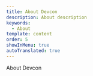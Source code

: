 ```yaml
---
title: About Devcon
description: About description
keywords:
  - About
template: content
order: 5
showInMenu: true
autoTranslated: true
---
```


About Devcon
